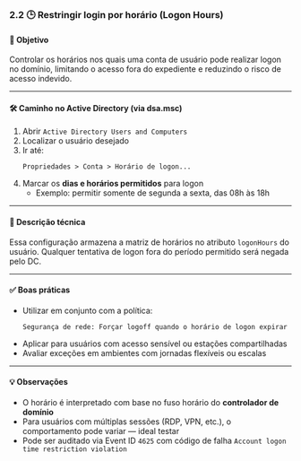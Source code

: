 ### 2.2 🕒 Restringir login por horário (Logon Hours)

#### 🎯 Objetivo
Controlar os horários nos quais uma conta de usuário pode realizar logon no domínio, limitando o acesso fora do expediente e reduzindo o risco de acesso indevido.

---

#### 🛠️ Caminho no Active Directory (via dsa.msc)

1. Abrir `Active Directory Users and Computers`
2. Localizar o usuário desejado
3. Ir até:
   ```
   Propriedades > Conta > Horário de logon...
   ```
4. Marcar os **dias e horários permitidos** para logon
   - Exemplo: permitir somente de segunda a sexta, das 08h às 18h

---

#### 📝 Descrição técnica
Essa configuração armazena a matriz de horários no atributo `logonHours` do usuário. Qualquer tentativa de logon fora do período permitido será negada pelo DC.

---

#### ✅ Boas práticas
- Utilizar em conjunto com a política:
  ```
  Segurança de rede: Forçar logoff quando o horário de logon expirar
  ```
- Aplicar para usuários com acesso sensível ou estações compartilhadas
- Avaliar exceções em ambientes com jornadas flexíveis ou escalas

---

#### 💡 Observações
- O horário é interpretado com base no fuso horário do **controlador de domínio**
- Para usuários com múltiplas sessões (RDP, VPN, etc.), o comportamento pode variar — ideal testar
- Pode ser auditado via Event ID `4625` com código de falha `Account logon time restriction violation`